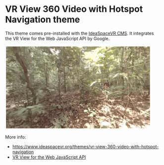 # VR View 360 Video with Hotspot Navigation theme
This theme comes pre-installed with the <a href="https://github.com/IdeaSpaceVR/IdeaSpace">IdeaSpaceVR CMS</a>. It integrates the VR View for the Web JavaScript API by Google.

![VR View 360 Video with Hotspot Navigation](screenshot.png)

More info: 

- <a href="https://www.ideaspacevr.org/themes/vr-view-360-video-with-hotspot-navigation">https://www.ideaspacevr.org/themes/vr-view-360-video-with-hotspot-navigation</a>
- <a href="https://developers.google.com/vr/concepts/vrview-web" target="_blank">VR View for the Web JavaScript API</a>
